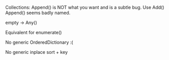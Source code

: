 Collections: Append() is NOT what you want and is a subtle bug.  Use Add()
Append() seems badly named.

empty -> Any() 

Equivalent for enumerate()

No generic OrderedDictionary :(

No generic inplace sort +  key
